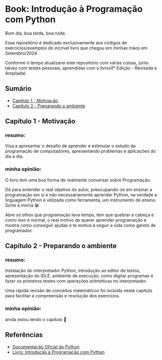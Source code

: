 # Book: Introdução à Programação com Python

Bom dia, boa tarde, boa noite.

Esse repositório é dedicado exclusivamente aos códigos de exercícios/exemplos do
incrível livro que chegou em minhas mãos em Setembro/2024

Conforme o tempo atualizarei este repositório com várias coisas, junto talvez com testes
pessoais, aprendidas com o livro(4º Edição - Revisada e Ampliada)

## Sumário

* [Capítulo 1 - Motivação](#capítulo-1---motivação)
* [Capítulo 2 - Preparando o ambiente](#capítulo-2---preparando-o-ambiente)


## Capítulo 1 - Motivação

### resumo:

Visa a apresentar o desafio de aprender e estimular o estudo da programação de computadores,
apresentando problemas e aplicações do dia a dia.

### minha opinião:

O livro tem uma boa forma de realmente conversar sobre Programação. 

Dá para entender o real objetivo do autor, preocupando-se em ensinar a programação em sí e não
necessáriamente aprender Python, na verdade a linguagem Python é utilizada como
ferramenta, um instrumento de ensino. Sorte a minha 😁

Abre os olhos que programação leva tempo, tem que quebrar a cabeça e como isso é normal,
o real motivo de querer aprender programação e mostra como conseguir ajudas e te
motiva a seguir a vida como garoto de programador.


## Capítulo 2 - Preparando o ambiente

### resumo:

Instalação do interpretador Python, introdução ao editor de textos, apresentação do IDLE,
ambiente de execução, como digitar programas e fazer os primeiros testes com operações
aritméticas no interpretador.

Uma rápida revisão de conceitos matemáticos foi incluída neste capítulo para facilitar
a compreensão e resolução dos exercícios.

### minha opinião:

ainda estou lendo o capítulo 👀


## Referências
- [Documentação Oficial do Python](https://docs.python.org/3/)
- [Livro: Introdução à Programação com Python](https://www.amazon.com.br/Introdu%C3%A7%C3%A3o-Programa%C3%A7%C3%A3o-com-Python-programa%C3%A7%C3%A3o/dp/8575228862/)
